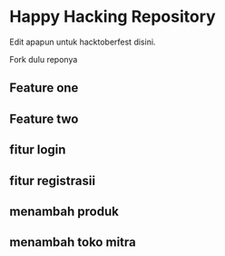 # Happy Hacking Repository

Edit apapun untuk hacktoberfest disini.

Fork dulu reponya


## Feature one
## Feature two
## fitur login
## fitur registrasii
## menambah produk
## menambah toko mitra